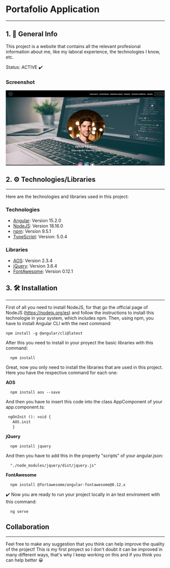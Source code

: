 # Portafolio Application
***
## 1. :notebook_with_decorative_cover: General Info
This project is a website that contains all the relevant profesional information about me, like my laboral experience, the technologies I know, etc. 

Status: ACTIVE :heavy_check_mark:

### Screenshot
![Portafolio](src/assets/Screenshot%20Portafolio.png)

## 2. :gear: Technologies/Libraries
***
Here are the technologies and libraries used in this project:
### Technologies
* [Angular](https://angular.io/): Version 15.2.0
* [NodeJS](https://nodejs.org/es): Version 18.16.0
* [npm](https://www.npmjs.com/): Version 9.5.1
* [TypeScript](https://www.typescriptlang.org/): Version: 5.0.4
### Libraries
* [AOS](https://michalsnik.github.io/aos/): Version 2.3.4
* [jQuery](https://jquery.com/): Version 3.6.4
* [FontAwesome](https://fontawesome.com/): Version 0.12.1
## 3. :hammer_and_wrench: Installation
***
First of all you need to install NodeJS, for that go the official page of NodeJS (https://nodejs.org/es) and follow the instructions to install this technologie in your system, which includes npm. 
Then, using npm, you have to install Angular CLI with the next command:
  ```
  npm install -g @angular/cli@latest
  ```
After this you need to install in your proyect the basic libraries with this command:
```
  npm install
 ```

Great, now you only need to install the libraries that are used in this project. Here you have the respective command for each one:

**AOS** 
```
  npm install aos --save
  ```
 And then you have to insert this code into the class AppComponent of your app.component.ts:
 ```
  ngOnInit (): void {
    AOS.init
    }
  ```
**jQuery**
```
  npm install jquery
  ```
 And then you have to add this in the property "scripts" of your angular.json:  
```
  "./node_modules/jquery/dist/jquery.js" 
```
**FontAwesome**
```
  npm install @fortawesome/angular-fontawesome@0.12.x
```
:heavy_check_mark: Now you are ready to run your project locally in an test enviroment with this command:
```
  ng serve
```
## Collaboration
***
Feel free to make any suggestion that you think can help improve the quality of the project! This is my first proyect so I don't doubt it can be improved in many different ways, that's why I keep working on this and if you think you can help better :grinning:


